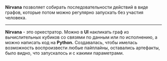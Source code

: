 **Nirvana** позволяет собирать последовательности действий в виде графов, которые потом можно регулярно запускать без участия человека.

---

**Nirvana** - это оркестратор. Можно в **UI** накликать граф из вычислительных кубиков со связями по данным или по исполнению, а можно написать код на **Python.** Создавалась, чтобы имелась возможность воспроизвести любые пайплайны, оставались артефакты, было видно, что запускалось и с какими параметрами.